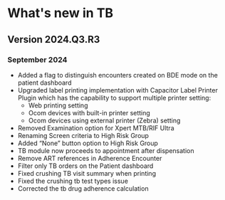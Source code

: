 # What's new in TB

## Version 2024.Q3.R3

### September 2024

- Added a flag to distinguish encounters created on BDE mode on the patient dashboard 
- Upgraded label printing implementation with Capacitor Label Printer Plugin which has the capability to support multiple printer setting: 
    - Web printing setting
    - Ocom devices with built-in printer setting 
    - Ocom devices using external printer (Zebra) setting
- Removed Examination option for Xpert MTB/RIF Ultra 
- Renaming Screen criteria to High Risk Group
- Added “None” button option to High Risk Group
- TB module now proceeds to appointment after dispensation 
- Remove ART references in Adherence Encounter 
- Filter only TB orders on the Patient dashboard 
- Fixed crushing TB visit summary when printing
- Fixed the crushing tb test types issue
- Corrected the tb drug adherence calculation